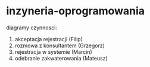 # inzyneria-oprogramowania
diagramy czynnosci:
  1. akceptacja rejestracji (Filip)
  2. rozmowa z konsultantem (Grzegorz)
  3. rejestracja w systemie (Marcin)
  4. odebranie zakwaterowania (Mateusz)

